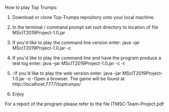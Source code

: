 How to play Top Trumps:

1. Download or clone Top-Trumps repository onto your local machine.

2. In the terminal / command prompt set root directory to location of file MScIT2019Project-1.0.jar

3. If you'd like to play the command line version enter: java –jar MScIT2019Project-1.0.jar -c

4. If you'd like to play the command line and have the program produce a test log enter: java –jar MScIT2019Project-1.0.jar -c -t

5. -If you'd like to play the web version enter: java –jar MScIT2019Project-1.0.jar -o
   -Open a browser. The game will be found at http://localhost:7777/toptrumps/

6. Enjoy

For a report of the program please refer to the file ITMSC-Team-Project.pdf


